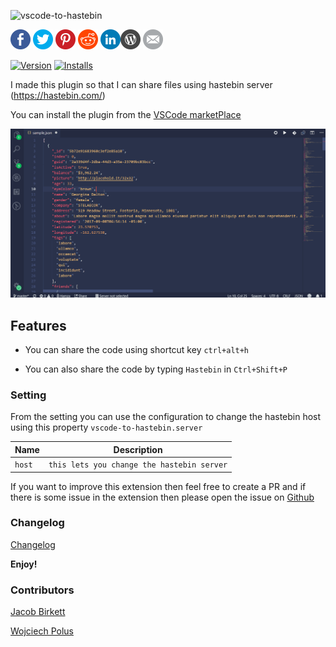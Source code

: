 ![vscode-to-hastebin](https://socialify.git.ci/HamzaAnis/vscode-to-hastebin/image?font=Inter&forks=1&issues=1&language=1&pulls=1&stargazers=1&theme=Light)

[![Share via Facebook](https://raw.githubusercontent.com/HamzaAnis/vscode-to-hastebin/master/image/share/Facebook.png)](https://www.facebook.com/sharer/sharer.php?u=https://marketplace.visualstudio.com/items?itemName=HamzaAnis.vscode-to-hastebin) [![Share via Twitter](https://raw.githubusercontent.com/HamzaAnis/vscode-to-hastebin/master/image/share/Twitter.png)](https://twitter.com/intent/tweet?source=https://marketplace.visualstudio.com/items?itemName=HamzaAnis.vscode-to-hastebin&text=VSCode%20To%20HasteBin:%20https://marketplace.visualstudio.com/items?itemName=HamzaAnis.vscode-to-hastebin&via=hamzaanis9514) [![Share via Pinterest](https://raw.githubusercontent.com/HamzaAnis/vscode-to-hastebin/master/image/share/Pinterest.png)](http://pinterest.com/pin/create/button/?url=https://marketplace.visualstudio.com/items?itemName=HamzaAnis.vscode-to-hastebin&description=A%20Visual%20Studio%20Code%20extension%20that%20lets%20you%20share%20code%20using%20hastebin%20server.) [![Share via Reddit](https://raw.githubusercontent.com/HamzaAnis/vscode-to-hastebin/master/image/share/Reddit.png)](http://www.reddit.com/submit?url=https://marketplace.visualstudio.com/items?itemName=HamzaAnis.vscode-to-hastebin) [![Share via LinkedIn](https://raw.githubusercontent.com/HamzaAnis/vscode-to-hastebin/master/image/share/LinkedIn.png)](http://www.linkedin.com/shareArticle?mini=true&url=https://marketplace.visualstudio.com/items?itemName=HamzaAnis.vscode-to-hastebin&title=VSCode%20To%20Hastebin&summary=A%20Visual%20Studio%20Code%20extension%20that%20lets%20you%20share%20code%20using%20hastebin%20server.&source=https://marketplace.visualstudio.com/items?itemName=HamzaAnis.vscode-to-hastebin)[![Share via Wordpress](https://raw.githubusercontent.com/HamzaAnis/vscode-to-hastebin/master/image/share/Wordpress.png)](http://wordpress.com/press-this.php?u=https://marketplace.visualstudio.com/items?itemName=HamzaAnis.vscode-to-hastebin&s=.) [![Share via Email](https://raw.githubusercontent.com/HamzaAnis/vscode-to-hastebin//master/image/share/Email.png)](mailto:?subject=VSCode%20To%20HastA%20vscode%20extension%20that%20lets%20you%20share%20code%20using%20hastebin%20serverebin&body=A%20Visual%20Studio%20Code%20extension%20that%20lets%20you%20share%20code%20using%20hastebin%20server.:%20https://marketplace.visualstudio.com/items?itemName=HamzaAnis.vscode-to-hastebin)

[![Version](https://vsmarketplacebadge.apphb.com/version-short/HamzaAnis.vscode-to-hastebin.svg
)](https://marketplace.visualstudio.com/items?itemName=HamzaAnis.vscode-to-hastebin)
[![Installs](https://vsmarketplacebadge.apphb.com/installs/HamzaAnis.vscode-to-hastebin.svg
)](https://marketplace.visualstudio.com/items?itemName=HamzaAnis.vscode-to-hastebin)

I made this plugin so that I can share files using hastebin server (https://hastebin.com/)

You can install the plugin from the [VSCode marketPlace](https://marketplace.visualstudio.com/items?itemName=HamzaAnis.vscode-to-hastebin)

![alt](image/extension.gif)
## Features

 -  You can share the code using shortcut key `ctrl+alt+h`

 - You can also share the code by typing `Hastebin` in `Ctrl+Shift+P`

<!-- \!\[feature X\]\(images/feature-x.png\) -->

### Setting
From the setting you can use the configuration to change the hastebin host using this property `vscode-to-hastebin.server`


| Name | Description |
| ---- | --------- |
|`host`|`this lets you change the hastebin server`|


If you want to improve this extension then feel free to create a PR and if there is some issue in the extension then please open the issue on [Github](https://github.com/HamzaAnis/vscode-to-hastebin/issues)


### Changelog
[Changelog](/CHANGELOG.md)


**Enjoy!**

### Contributors
[Jacob Birkett](https://github.com/spikespaz)

[Wojciech Polus](https://github.com/wopol)

